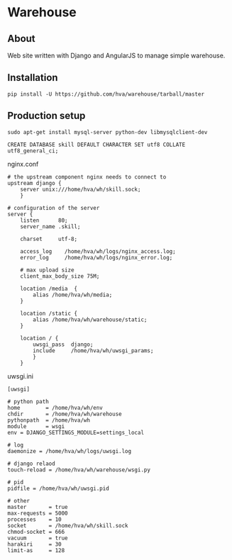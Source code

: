 Warehouse
=========

About
-----

Web site written with Django and AngularJS to manage simple warehouse.

Installation
------------

    pip install -U https://github.com/hva/warehouse/tarball/master

Production setup
----------------

    sudo apt-get install mysql-server python-dev libmysqlclient-dev

    CREATE DATABASE skill DEFAULT CHARACTER SET utf8 COLLATE utf8_general_ci;

nginx.conf

    # the upstream component nginx needs to connect to
    upstream django {
        server unix:///home/hva/wh/skill.sock;
        }

    # configuration of the server
    server {
        listen      80;
        server_name .skill;

        charset     utf-8;

        access_log    /home/hva/wh/logs/nginx_access.log;
        error_log     /home/hva/wh/logs/nginx_error.log;

        # max upload size
        client_max_body_size 75M;

        location /media  {
            alias /home/hva/wh/media;
        }

        location /static {
            alias /home/hva/wh/warehouse/static;
        }

        location / {
            uwsgi_pass  django;
            include     /home/hva/wh/uwsgi_params;
            }
        }

uwsgi.ini

    [uwsgi]

    # python path
    home        = /home/hva/wh/env
    chdir       = /home/hva/wh/warehouse
    pythonpath  = /home/hva/wh
    module      = wsgi
    env = DJANGO_SETTINGS_MODULE=settings_local

    # log
    daemonize = /home/hva/wh/logs/uwsgi.log

    # django relaod
    touch-reload = /home/hva/wh/warehouse/wsgi.py

    # pid
    pidfile = /home/hva/wh/uwsgi.pid

    # other
    master       = true
    max-requests = 5000
    processes    = 10
    socket       = /home/hva/wh/skill.sock
    chmod-socket = 666
    vacuum       = true
    harakiri     = 30
    limit-as     = 128
